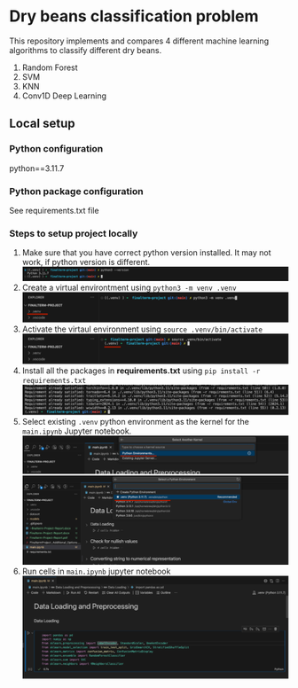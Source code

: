 # Dry beans classification problem

This repository implements and compares 4 different machine learning algorithms to classify different dry beans.

1. Random Forest
2. SVM
3. KNN
4. Conv1D Deep Learning

## Local setup

### Python configuration

python==3.11.7

### Python package configuration

See requirements.txt file

### Steps to setup project locally

1. Make sure that you have correct python version installed. It may not work, if python version is different.
![alt-text](./docs/step-1.png)
2. Create a virtual environtment using `python3 -m venv .venv`
![alt-text](./docs/step-2.png)
3. Activate the virtaul environment using `source .venv/bin/activate`
![alt-text](./docs/step-3.png)
4. Install all the packages in **requirements.txt** using `pip install -r requirements.txt`
![alt-text](./docs/step-4.png)
5. Select existing `.venv` python environment as the kernel for the `main.ipynb` Jupyter notebook.
![alt-text](./docs/step-51.png)
![alt-text](./docs/step-52.png)
6. Run cells in `main.ipynb` jupyter notebook
![alt-text](./docs/step-6.png)
